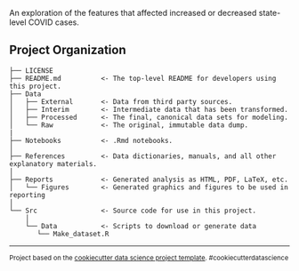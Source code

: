 An exploration of the features that affected increased or decreased state-level COVID cases. 

Project Organization
------------

    ├── LICENSE
    ├── README.md          <- The top-level README for developers using this project.
    ├── Data
    │   ├── External       <- Data from third party sources.
    │   ├── Interim        <- Intermediate data that has been transformed.
    │   ├── Processed      <- The final, canonical data sets for modeling.
    │   └── Raw            <- The original, immutable data dump.
    |
    ├── Notebooks          <- .Rmd notebooks. 
    │
    ├── References         <- Data dictionaries, manuals, and all other explanatory materials.
    │
    ├── Reports            <- Generated analysis as HTML, PDF, LaTeX, etc.
    │   └── Figures        <- Generated graphics and figures to be used in reporting
    │
    └── Src                <- Source code for use in this project.
        │
        └── Data           <- Scripts to download or generate data
           └── Make_dataset.R


--------

<p><small>Project based on the <a target="_blank" href="https://drivendata.github.io/cookiecutter-data-science/">cookiecutter data science project template</a>. #cookiecutterdatascience</small></p>
